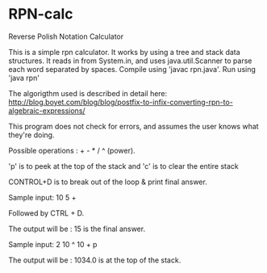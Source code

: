 RPN-calc
========

Reverse Polish Notation Calculator

This is a simple rpn calculator. It works by using a tree and stack data structures. It reads in from System.in, and uses java.util.Scanner to parse each word separated by spaces. Compile using 'javac rpn.java'. Run using 'java rpn'

The algorigthm used is described in detail here:
http://blog.boyet.com/blog/blog/postfix-to-infix-converting-rpn-to-algebraic-expressions/

This program does not check for errors, and assumes the user knows what they're doing.

Possible operations : + - * / ^ (power).

'p' is to peek at the top of the stack and 'c' is to clear the entire stack

CONTROL+D is to break out of the loop & print final answer.

Sample input: 10 5 +

Followed by CTRL + D.

The output will be : 15 is the final answer.

Sample input: 2 10 ^ 10 + p

The output will be : 1034.0 is at the top of the stack.
